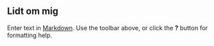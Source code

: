 ## Lidt om mig

Enter text in [Markdown](http://daringfireball.net/projects/markdown/). Use the toolbar above, or click the **?** button for formatting help.
